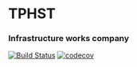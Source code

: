 # TPHST
### Infrastructure works company
[![Build Status](https://travis-ci.org/CaddyDz/TPHST.svg?branch=master)](https://travis-ci.org/CaddyDz/TPHST)
[![codecov](https://codecov.io/gh/CaddyDz/TPHST/branch/master/graph/badge.svg)](https://codecov.io/gh/CaddyDz/TPHST)

